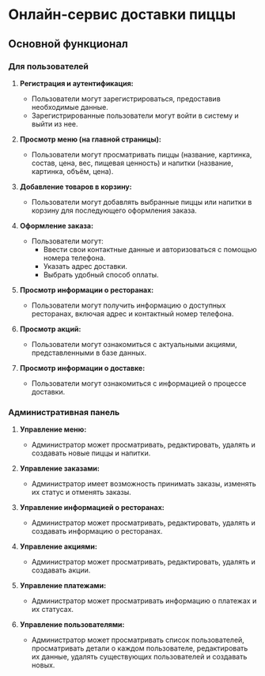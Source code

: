 # Онлайн-сервис доставки пиццы

## Основной функционал

### Для пользователей

1. **Регистрация и аутентификация:**
   - Пользователи могут зарегистрироваться, предоставив необходимые данные.
   - Зарегистрированные пользователи могут войти в систему и выйти из нее.

2. **Просмотр меню (на главной страницы):**
   - Пользователи могут просматривать пиццы (название, картинка, состав, цена, вес, пищевая ценность) и напитки (название, картинка, объём, цена).

3. **Добавление товаров в корзину:**
   - Пользователи могут добавлять выбранные пиццы или напитки в корзину для последующего оформления заказа.

4. **Оформление заказа:**
   - Пользователи могут:
     - Ввести свои контактные данные и авторизоваться с помощью номера телефона.
     - Указать адрес доставки.
     - Выбрать удобный способ оплаты.

5. **Просмотр информации о ресторанах:**
   - Пользователи могут получить информацию о доступных ресторанах, включая адрес и контактный номер телефона.

6. **Просмотр акций:**
   - Пользователи могут ознакомиться с актуальными акциями, представленными в базе данных.

7. **Просмотр информации о доставке:**
   - Пользователи могут ознакомиться с информацией о процессе доставки.

### Административная панель

1. **Управление меню:**
   - Администратор может просматривать, редактировать, удалять и создавать новые пиццы и напитки.

2. **Управление заказами:**
   - Администратор имеет возможность принимать заказы, изменять их статус и отменять заказы.

3. **Управление информацией о ресторанах:**
   - Администратор может просматривать, редактировать, удалять и создавать информацию о ресторанах.

4. **Управление акциями:**
   - Администратор может просматривать, редактировать, удалять и создавать акции.

5. **Управление платежами:**
   - Администратор может просматривать информацию о платежах и их статусах.

6. **Управление пользователями:**
   - Администратор может просматривать список пользователей, просматривать детали о каждом пользователе, редактировать их данные, удалять существующих пользователей и создавать новых.
